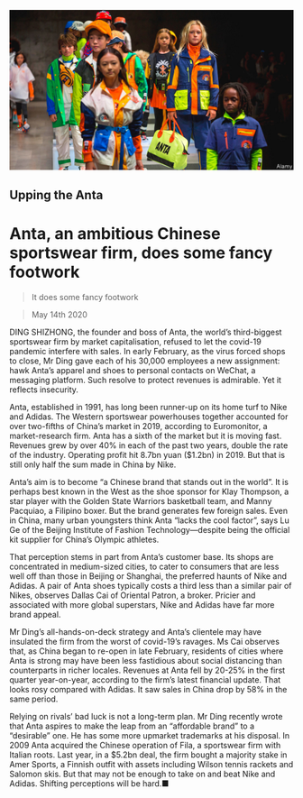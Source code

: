 ![](./images/20200516_WBP004_0.jpg)

## Upping the Anta

# Anta, an ambitious Chinese sportswear firm, does some fancy footwork

> It does some fancy footwork

> May 14th 2020

DING SHIZHONG, the founder and boss of Anta, the world’s third-biggest sportswear firm by market capitalisation, refused to let the covid-19 pandemic interfere with sales. In early February, as the virus forced shops to close, Mr Ding gave each of his 30,000 employees a new assignment: hawk Anta’s apparel and shoes to personal contacts on WeChat, a messaging platform. Such resolve to protect revenues is admirable. Yet it reflects insecurity.

Anta, established in 1991, has long been runner-up on its home turf to Nike and Adidas. The Western sportswear powerhouses together accounted for over two-fifths of China’s market in 2019, according to Euromonitor, a market-research firm. Anta has a sixth of the market but it is moving fast. Revenues grew by over 40% in each of the past two years, double the rate of the industry. Operating profit hit 8.7bn yuan ($1.2bn) in 2019. But that is still only half the sum made in China by Nike.

 Anta’s aim is to become “a Chinese brand that stands out in the world”. It is perhaps best known in the West as the shoe sponsor for Klay Thompson, a star player with the Golden State Warriors basketball team, and Manny Pacquiao, a Filipino boxer. But the brand generates few foreign sales. Even in China, many urban youngsters think Anta “lacks the cool factor”, says Lu Ge of the Beijing Institute of Fashion Technology—despite being the official kit supplier for China’s Olympic athletes.

 That perception stems in part from Anta’s customer base. Its shops are concentrated in medium-sized cities, to cater to consumers that are less well off than those in Beijing or Shanghai, the preferred haunts of Nike and Adidas. A pair of Anta shoes typically costs a third less than a similar pair of Nikes, observes Dallas Cai of Oriental Patron, a broker. Pricier and associated with more global superstars, Nike and Adidas have far more brand appeal.

 Mr Ding’s all-hands-on-deck strategy and Anta’s clientele may have insulated the firm from the worst of covid-19’s ravages. Ms Cai observes that, as China began to re-open in late February, residents of cities where Anta is strong may have been less fastidious about social distancing than counterparts in richer locales. Revenues at Anta fell by 20-25% in the first quarter year-on-year, according to the firm’s latest financial update. That looks rosy compared with Adidas. It saw sales in China drop by 58% in the same period.

Relying on rivals’ bad luck is not a long-term plan. Mr Ding recently wrote that Anta aspires to make the leap from an “affordable brand” to a “desirable” one. He has some more upmarket trademarks at his disposal. In 2009 Anta acquired the Chinese operation of Fila, a sportswear firm with Italian roots. Last year, in a $5.2bn deal, the firm bought a majority stake in Amer Sports, a Finnish outfit with assets including Wilson tennis rackets and Salomon skis. But that may not be enough to take on and beat Nike and Adidas. Shifting perceptions will be hard.■